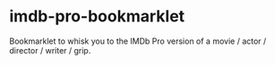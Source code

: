 # imdb-pro-bookmarklet
Bookmarklet to whisk you to the IMDb Pro version of a movie / actor / director / writer / grip.
